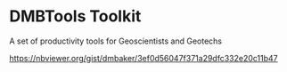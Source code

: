 # DMBTools Toolkit
A set of productivity tools for Geoscientists and Geotechs

https://nbviewer.org/gist/dmbaker/3ef0d56047f371a29dfc332e20c11b47
